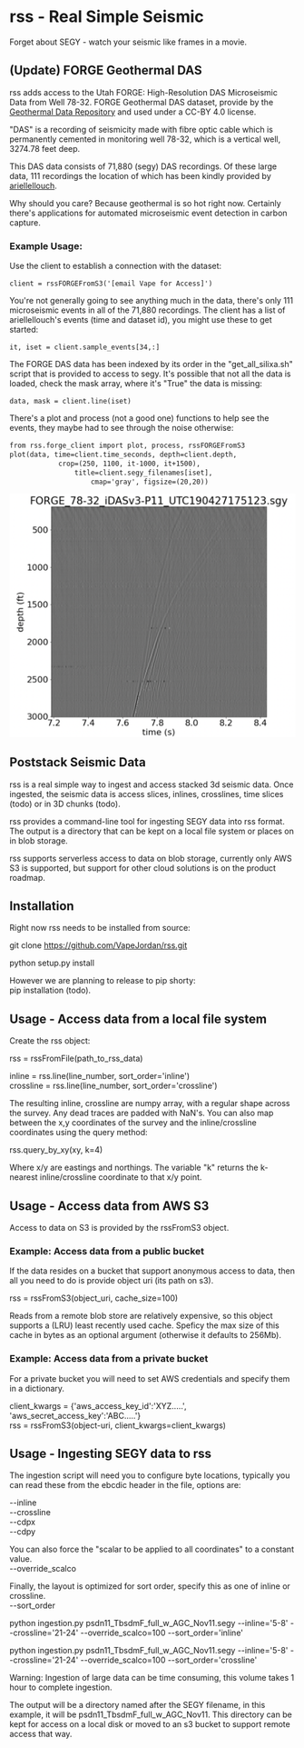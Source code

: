 # rss - Real Simple Seismic

Forget about SEGY - watch your seismic like frames in a movie.

## (Update) FORGE Geothermal DAS 

rss adds access to the Utah FORGE: High-Resolution DAS Microseismic Data from Well 78-32.
FORGE Geothermal DAS dataset, provide by the [Geothermal Data Repository](https://gdr.openei.org/submissions/1185) 
and used under a CC-BY 4.0 license.

"DAS" is a recording of seismicity made with fibre optic cable which is permanently cemented 
in monitoring well 78-32, which is a vertical well, 3274.78 feet deep. 

This DAS data consists of 71,880 (segy) DAS recordings. Of these large data, 111 recordings
the location of which has been kindly provided by [ariellellouch](https://github.com/ariellellouch/FORGE/blob/master/DAS_Microseis_Catalog).

Why should you care? Because geothermal is so hot right now. Certainly there's applications for 
automated microseismic event detection in carbon capture.


### Example Usage:

Use the client to establish a connection with the dataset:
```
client = rssFORGEFromS3('[email Vape for Access]')
```

You're not generally going to see anything much in the data, there's only 111 microseismic events 
in all of the 71,880 recordings. The client has a list of ariellellouch's events (time and dataset id), 
you might use these to get started:
```
it, iset = client.sample_events[34,:]
```

The FORGE DAS data has been indexed by its order in the "get_all_silixa.sh" script 
that is provided to access to segy. It's possible that not all the data is loaded, 
check the mask array, where it's "True" the data is missing:
```
data, mask = client.line(iset)
```

There's a plot and process (not a good one) functions to help see the events, they maybe had to
see through the noise otherwise:
```
from rss.forge_client import plot, process, rssFORGEFromS3
plot(data, time=client.time_seconds, depth=client.depth, 
            crop=(250, 1100, it-1000, it+1500), 
                title=client.segy_filenames[iset],
                    cmap='gray', figsize=(20,20))
```

![GitHub Logo](/data/FORGE-Example-Event.png)


## Poststack Seismic Data

rss is a real simple way to ingest and access stacked 3d seismic data. Once ingested, 
the seismic data is access slices, inlines, crosslines, time slices (todo) or in 
3D chunks (todo). 

rss provides a command-line tool for ingesting SEGY data into rss format. The output 
is a directory that can be kept on a local file system or places on in blob storage. 

rss supports serverless access to data on blob storage, currently only AWS S3 is supported, 
but support for other cloud solutions is on the product roadmap. 

## Installation
Right now rss needs to be installed from source:

git clone https://github.com/VapeJordan/rss.git

python setup.py install

However we are planning to release to pip shorty:\
pip installation (todo).

## Usage - Access data from a local file system

Create the rss object:

rss = rssFromFile(path_to_rss_data)

inline = rss.line(line_number, sort_order='inline')\
crossline = rss.line(line_number, sort_order='crossline')

The resulting inline, crossline are numpy array, with a regular shape across the survey.
Any dead traces are padded with NaN's. You can also map between the x,y coordinates of the survey and the inline/crossline 
coordinates using the query method:

rss.query_by_xy(xy, k=4)

Where x/y are eastings and northings. The variable "k" returns the k-nearest inline/crossline
coordinate to that x/y point. 


## Usage - Access data from AWS S3

Access to data on S3 is provided by the rssFromS3 object.

### Example: Access data from a public bucket

If the data resides on a bucket that support anonymous access to data, 
then all you need to do is provide object uri (its path on s3).

rss = rssFromS3(object_uri, cache_size=100)

Reads from a remote blob store are relatively expensive, so this object supports 
a (LRU) least recently used cache. Speficy the max size of this cache in bytes as 
an optional argument (otherwise it defaults to 256Mb).

### Example: Access data from a private bucket

For a private bucket you will need to set AWS credentials and specify them 
in a dictionary.

client_kwargs = {'aws_access_key_id':'XYZ.....', 'aws_secret_access_key':'ABC.....'}\
rss = rssFromS3(object-uri, client_kwargs=client_kwargs)

## Usage - Ingesting SEGY data to rss

The ingestion script will need you to configure byte locations, typically you can read these
from the ebcdic header in the file, options are:

--inline\
--crossline\
--cdpx\
--cdpy

You can also force the "scalar to be applied to all coordinates" to a constant value.\
--override_scalco

Finally, the layout is optimized for sort order, specify this as one of inline or crossline.\
--sort_order

python ingestion.py psdn11_TbsdmF_full_w_AGC_Nov11.segy --inline='5-8' --crossline='21-24' --override_scalco=100  --sort_order='inline'

python ingestion.py psdn11_TbsdmF_full_w_AGC_Nov11.segy --inline='5-8' --crossline='21-24' --override_scalco=100  --sort_order='crossline'

Warning: Ingestion of large data can be time consuming, this volume takes 1 hour to complete ingestion.

The output will be a directory named after the SEGY filename, in this example, it will be psdn11_TbsdmF_full_w_AGC_Nov11.
This directory can be kept for access on a local disk or moved to an s3 bucket to support remote access that way.






